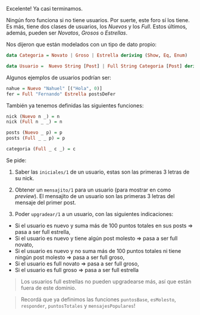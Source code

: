 Excelente! Ya casi terminamos.

Ningún foro funciona si no tiene usuarios. Por suerte, este foro sí los tiene. Es más, tiene dos clases de usuarios, los _Nuevos_ y los _Full_. Estos últimos, además, pueden ser _Novatos_, _Grosos_ o _Estrellas_.

Nos dijeron que están modelados con un tipo de dato propio:

```Haskell
data Categoria = Novato | Groso | Estrella deriving (Show, Eq, Enum)

data Usuario =	Nuevo String [Post] | Full String Categoria [Post] deriving (Show, Eq)
```

Algunos ejemplos de usuarios podrían ser:

```Haskell
nahue = Nuevo "Nahuel" [("Hola", 0)]
fer = Full "Fernando" Estrella postsDeFer
```

También ya tenemos definidas las siguientes funciones:
```Haskell
nick (Nuevo n _) = n
nick (Full n _ _) = n

posts (Nuevo _ p) = p
posts (Full _ _ p) = p

categoria (Full _ c _) = c
```

Se pide:

1. Saber las `iniciales/1` de un usuario, estas son las primeras 3 letras de su nick.

2. Obtener un `mensajito/1` para un usuario (para mostrar en como _preview_). El mensajito de un usuario son las primeras 3 letras del mensaje del primer post.

3. Poder `upgradear/1` a un usuario, con las siguientes indicaciones:
  - Si el usuario es nuevo y suma más de 100 puntos totales en sus posts => pasa a ser full estrella,
  - Si el usuario es nuevo y tiene algún post molesto => pasa a ser full novato,
  - Si el usuario es nuevo y no suma más de 100 puntos totales ni tiene ningún post molesto => pasa a ser full groso,
  - Si el usuario es full novato => pasa a ser full groso,
  - Si el usuario es full groso => pasa a ser full estrella
  > Los usuarios full estrellas no pueden upgradearse más, así que están fuera de este dominio.
  

> Recordá que ya definimos las funciones `puntosBase`, `esMolesto`, `responder`, `puntosTotales` y `mensajesPopulares`!